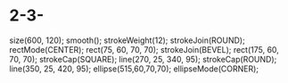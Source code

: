 # 2-3-
size(600, 120);
smooth();
strokeWeight(12);
strokeJoin(ROUND);
rectMode(CENTER);
rect(75, 60, 70, 70);
strokeJoin(BEVEL); 
rect(175, 60, 70, 70);
strokeCap(SQUARE);
line(270, 25, 340, 95);
strokeCap(ROUND);
line(350, 25, 420, 95);
ellipse(515,60,70,70);
ellipseMode(CORNER);
